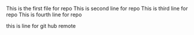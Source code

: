 This is the first file for repo
This is second line for repo
This is third line for repo
This is fourth line for repo

this is line for git hub remote